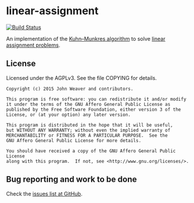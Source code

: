 # linear-assignment

[![Build Status](https://travis-ci.org/saebyn/linear-assignment-rust.svg)](https://travis-ci.org/saebyn/linear-assignment-rust)

An implementation of the [Kuhn–Munkres algorithm](http://en.wikipedia.org/wiki/Hungarian_algorithm) to solve [linear assignment problems](http://en.wikipedia.org/wiki/Assignment_problem).

## License

Licensed under the AGPLv3. See the file COPYING for details.


    Copyright (c) 2015 John Weaver and contributors.
    
    This program is free software: you can redistribute it and/or modify
    it under the terms of the GNU Affero General Public License as
    published by the Free Software Foundation, either version 3 of the
    License, or (at your option) any later version.
    
    This program is distributed in the hope that it will be useful,
    but WITHOUT ANY WARRANTY; without even the implied warranty of
    MERCHANTABILITY or FITNESS FOR A PARTICULAR PURPOSE.  See the
    GNU Affero General Public License for more details.
    
    You should have received a copy of the GNU Affero General Public License
    along with this program.  If not, see <http://www.gnu.org/licenses/>.



Bug reporting and work to be done
---------------------------------

Check the [issues list at GitHub](https://github.com/saebyn/linear-assignment-rust/issues?state=open).
